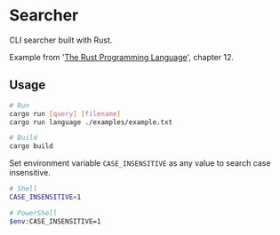 # Searcher

CLI searcher built with Rust.

Example from '[The Rust Programming Language](https://doc.rust-lang.org/book/)', chapter 12.

## Usage

```sh
# Run
cargo run [query] [filename]
cargo run language ./examples/example.txt

# Build
cargo build
```
Set environment variable `CASE_INSENSITIVE` as any value to search case insensitive.

```sh
# Shell
CASE_INSENSITIVE=1

# PowerShell
$env:CASE_INSENSITIVE=1
```